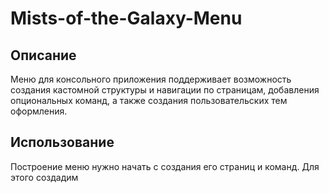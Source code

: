# Mists-of-the-Galaxy-Menu

## Описание

Меню для консольного приложения поддерживает возможность создания кастомной структуры и навигации по страницам, 
добавления опциональных команд, а также создания пользовательских тем оформления.

## Использование

Построение меню нужно начать с создания его страниц и команд. Для этого создадим 
